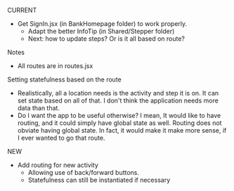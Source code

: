 CURRENT
- Get SignIn.jsx (in BankHomepage folder) to work properly.
  - Adapt the better InfoTip (in Shared/Stepper folder)
  - Next: how to update steps? Or is it all based on route?


Notes
- All routes are in routes.jsx

Setting statefulness based on the route
- Realistically, all a location needs is the activity and step it is on. It can set state based on all of that. I don't think the application needs more data than that.
- Do I want the app to be useful otherwise? I mean, It would like to have routing, and it could simply have global state as well. Routing does not obviate having global state. In fact, it would make it make more sense, if I ever wanted to go that route.

NEW
- Add routing for new activity
  - Allowing use of back/forward buttons.
  - Statefulness can still be instantiated if necessary

